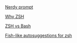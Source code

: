 
[Nerdy prompt](https://zanshin.net/2012/03/09/wordy-nerdy-zsh-prompt/)

[Why ZSH](https://code.joejag.com/2014/why-zsh.html)

[ZSH vs Bash](https://news.ycombinator.com/item?id=5690235)

[Fish-like autosuggestions for zsh](https://github.com/zsh-users/zsh-autosuggestions)
